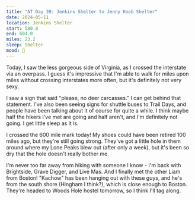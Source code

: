 ```yaml
---
title: "AT Day 39: Jenkins Shelter to Jenny Knob Shelter"
date: 2024-05-11
location: Jenkins Shelter
start: 580.8
end: 604.0
miles: 23.2
sleep: Shelter
mood: 🙂
---
```

Today, I saw the less gorgeous side of Virginia, as I crossed the interstate via an overpass. I guess it's impressive that I'm able to walk for miles upon miles without crossing interstates more often, but it's definitely not very sexy.

I saw a sign that said "please, no deer carcasses." I can get behind that statement. I've also been seeing signs for shuttle buses to Trail Days, and people have been talking about it of course for quite a while. I think maybe half the hikers I've met are going and half aren't, and I'm definitely not going. I get little sleep as it is.

I crossed the 600 mile mark today! My shoes could have been retired 100 miles ago, but they're still going strong. They've got a little hole in them around where my Lone Peaks blew out (after only a week), but it's been so dry that the hole doesn't really bother me.

I'm never too far away from hiking with someone I know - I'm back with Brightside, Grave Digger, and Live Mas. And I finally met the other Liam from Boston! "Kachow" has been hanging out with these guys, and he's from the south shore (Hingham I think?), which is close enough to Boston. They're headed to Woods Hole hostel tomorrow, so I think I'll tag along.
